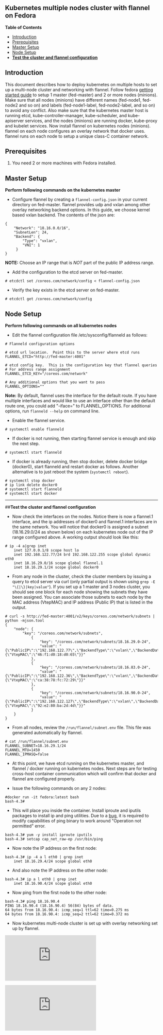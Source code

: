 Kubernetes multiple nodes cluster with flannel on Fedora
--------------------------------------------------------

**Table of Contents**

- [Introduction](#introduction)
- [Prerequisites](#prerequisites)
- [Master Setup](#master-setup)
- [Node Setup](#node-setup)
- [**Test the cluster and flannel configuration**](#test-the-cluster-and-flannel-configuration)

## Introduction

This document describes how to deploy kubernetes on multiple hosts to set up a multi-node cluster and networking with flannel. Follow fedora [getting started guide](fedora_manual_config.md) to setup 1 master (fed-master) and 2 or more nodes (minions). Make sure that all nodes (minions) have different names (fed-node1, fed-node2 and so on) and labels (fed-node1-label, fed-node2-label, and so on) to avoid any conflict. Also make sure that the kubernetes master host is running etcd, kube-controller-manager, kube-scheduler, and kube-apiserver services, and the nodes (minions) are running docker, kube-proxy and kubelet services. Now install flannel on kubernetes nodes (minions). flannel on each node configures an overlay network that docker uses. flannel runs on each node to setup a unique class-C container network.

## Prerequisites
1. You need 2 or more machines with Fedora installed.

## Master Setup

**Perform following commands on the kubernetes master**

* Configure flannel by creating a `flannel-config.json` in your current directory on fed-master. flannel provides udp and vxlan among other overlay networking backend options. In this guide, we choose kernel based vxlan backend. The contents of the json are:

```
{
    "Network": "18.16.0.0/16",
    "SubnetLen": 24,
    "Backend": {
        "Type": "vxlan",
        "VNI": 1
     }
}
```
**NOTE:** Choose an IP range that is *NOT* part of the public IP address range.

* Add the configuration to the etcd server on fed-master.

```
# etcdctl set /coreos.com/network/config < flannel-config.json
```

* Verify the key exists in the etcd server on fed-master.

```
# etcdctl get /coreos.com/network/config
```

## Node Setup

**Perform following commands on all kubernetes nodes**

* Edit the flannel configuration file /etc/sysconfig/flanneld as follows:

```
# Flanneld configuration options

# etcd url location.  Point this to the server where etcd runs
FLANNEL_ETCD="http://fed-master:4001"

# etcd config key.  This is the configuration key that flannel queries
# For address range assignment
FLANNEL_ETCD_KEY="/coreos.com/network"

# Any additional options that you want to pass
FLANNEL_OPTIONS=""
```

**Note:** By default, flannel uses the interface for the default route. If you have multiple interfaces and would like to use an interface other than the default route one, you could add "-iface=" to FLANNEL_OPTIONS. For additional options, run `flanneld --help` on command line.

* Enable the flannel service.

```
# systemctl enable flanneld
```

* If docker is not running, then starting flannel service is enough and skip the next step.

```
# systemctl start flanneld
```

* If docker is already running, then stop docker, delete docker bridge (docker0), start flanneld and restart docker as follows. Another alternative is to just reboot the system (`systemctl reboot`).

```
# systemctl stop docker
# ip link delete docker0
# systemctl start flanneld
# systemctl start docker
```

***

##**Test the cluster and flannel configuration**

* Now check the interfaces on the nodes. Notice there is now a flannel.1 interface, and the ip addresses of docker0 and flannel.1 interfaces are in the same network. You will notice that docker0 is assigned a subnet (18.16.29.0/24 as shown below) on each kubernetes node out of the IP range configured above. A working output should look like this:

```
# ip -4 a|grep inet
    inet 127.0.0.1/8 scope host lo
    inet 192.168.122.77/24 brd 192.168.122.255 scope global dynamic eth0
    inet 18.16.29.0/16 scope global flannel.1
    inet 18.16.29.1/24 scope global docker0
```

* From any node in the cluster, check the cluster members by issuing a query to etcd server via curl (only partial output is shown using `grep -E "\{|\}|key|value"`). If you set up a 1 master and 3 nodes cluster, you should see one block for each node showing the subnets they have been assigned. You can associate those subnets to each node by the MAC address (VtepMAC) and IP address (Public IP) that is listed in the output.

```
# curl -s http://fed-master:4001/v2/keys/coreos.com/network/subnets | python -mjson.tool
{
    "node": {
        "key": "/coreos.com/network/subnets",
            {
                "key": "/coreos.com/network/subnets/18.16.29.0-24",
                "value": "{\"PublicIP\":\"192.168.122.77\",\"BackendType\":\"vxlan\",\"BackendData\":{\"VtepMAC\":\"46:f1:d0:18:d0:65\"}}"
            },
            {
                "key": "/coreos.com/network/subnets/18.16.83.0-24",
                "value": "{\"PublicIP\":\"192.168.122.36\",\"BackendType\":\"vxlan\",\"BackendData\":{\"VtepMAC\":\"ca:38:78:fc:72:29\"}}"
            },
            {
                "key": "/coreos.com/network/subnets/18.16.90.0-24",
                "value": "{\"PublicIP\":\"192.168.122.127\",\"BackendType\":\"vxlan\",\"BackendData\":{\"VtepMAC\":\"92:e2:80:ba:2d:4d\"}}"
            }
    }
}
```

* From all nodes, review the `/run/flannel/subnet.env` file.  This file was generated automatically by flannel.

```
# cat /run/flannel/subnet.env
FLANNEL_SUBNET=18.16.29.1/24
FLANNEL_MTU=1450
FLANNEL_IPMASQ=false
```

* At this point, we have etcd running on the kubernetes master, and flannel / docker running on kubernetes nodes. Next steps are for testing cross-host container communication which will confirm that docker and flannel are configured properly.

* Issue the following commands on any 2 nodes:

```
#docker run -it fedora:latest bash
bash-4.3# 
```

* This will place you inside the container. Install iproute and iputils packages to install ip and ping utilities. Due to a [bug](https://bugzilla.redhat.com/show_bug.cgi?id=1142311), it is required to modify capabilities of ping binary to work around "Operation not permitted" error.

```
bash-4.3# yum -y install iproute iputils
bash-4.3# setcap cap_net_raw-ep /usr/bin/ping
```

* Now note the IP address on the first node:

```
bash-4.3# ip -4 a l eth0 | grep inet
    inet 18.16.29.4/24 scope global eth0
```

* And also note the IP address on the other node:

```
bash-4.3# ip a l eth0 | grep inet
    inet 18.16.90.4/24 scope global eth0
```

* Now ping from the first node to the other node:

```
bash-4.3# ping 18.16.90.4
PING 18.16.90.4 (18.16.90.4) 56(84) bytes of data.
64 bytes from 18.16.90.4: icmp_seq=1 ttl=62 time=0.275 ms
64 bytes from 18.16.90.4: icmp_seq=2 ttl=62 time=0.372 ms
```

* Now kubernetes multi-node cluster is set up with overlay networking set up by flannel.


[![Analytics](https://kubernetes-site.appspot.com/UA-36037335-10/GitHub/docs/getting-started-guides/fedora/flannel_multi_node_cluster.md?pixel)]()


[![Analytics](https://kubernetes-site.appspot.com/UA-36037335-10/GitHub/release-0.20.0/docs/getting-started-guides/fedora/flannel_multi_node_cluster.md?pixel)]()
